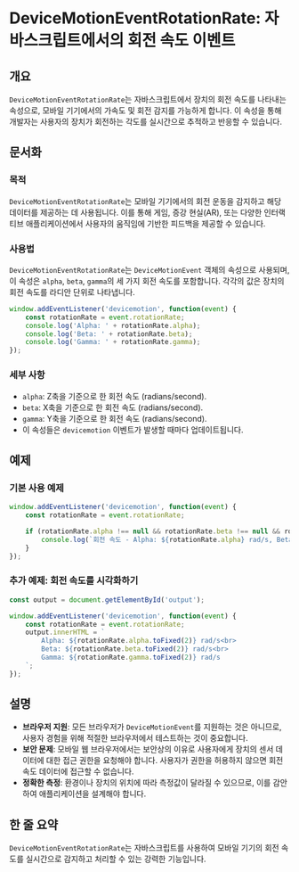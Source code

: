 <!--
Meta Description: # DeviceMotionEventRotationRate: 자바스크립트에서의 회전 속도 이벤트 ## 개요 `DeviceMotionEventRotationRate`는 자바스크립트에서 장치의 회전 속도를 나타내는 속성으로, 모바일 기기에서의 가속도 및 회전 감지를 가능하게...
Meta Keywords: rotationrate, alpha, beta, gamma, event
-->

# DeviceMotionEventRotationRate: 자바스크립트에서의 회전 속도 이벤트

## 개요
`DeviceMotionEventRotationRate`는 자바스크립트에서 장치의 회전 속도를 나타내는 속성으로, 모바일 기기에서의 가속도 및 회전 감지를 가능하게 합니다. 이 속성을 통해 개발자는 사용자의 장치가 회전하는 각도를 실시간으로 추적하고 반응할 수 있습니다.

## 문서화

### 목적
`DeviceMotionEventRotationRate`는 모바일 기기에서의 회전 운동을 감지하고 해당 데이터를 제공하는 데 사용됩니다. 이를 통해 게임, 증강 현실(AR), 또는 다양한 인터랙티브 애플리케이션에서 사용자의 움직임에 기반한 피드백을 제공할 수 있습니다.

### 사용법
`DeviceMotionEventRotationRate`는 `DeviceMotionEvent` 객체의 속성으로 사용되며, 이 속성은 `alpha`, `beta`, `gamma`의 세 가지 회전 속도를 포함합니다. 각각의 값은 장치의 회전 속도를 라디안 단위로 나타냅니다.

```javascript
window.addEventListener('devicemotion', function(event) {
    const rotationRate = event.rotationRate;
    console.log('Alpha: ' + rotationRate.alpha);
    console.log('Beta: ' + rotationRate.beta);
    console.log('Gamma: ' + rotationRate.gamma);
});
```

### 세부 사항
- `alpha`: Z축을 기준으로 한 회전 속도 (radians/second).
- `beta`: X축을 기준으로 한 회전 속도 (radians/second).
- `gamma`: Y축을 기준으로 한 회전 속도 (radians/second).
- 이 속성들은 `devicemotion` 이벤트가 발생할 때마다 업데이트됩니다.

## 예제

### 기본 사용 예제
```javascript
window.addEventListener('devicemotion', function(event) {
    const rotationRate = event.rotationRate;

    if (rotationRate.alpha !== null && rotationRate.beta !== null && rotationRate.gamma !== null) {
        console.log(`회전 속도 - Alpha: ${rotationRate.alpha} rad/s, Beta: ${rotationRate.beta} rad/s, Gamma: ${rotationRate.gamma} rad/s`);
    }
});
```

### 추가 예제: 회전 속도를 시각화하기
```javascript
const output = document.getElementById('output');

window.addEventListener('devicemotion', function(event) {
    const rotationRate = event.rotationRate;
    output.innerHTML = `
        Alpha: ${rotationRate.alpha.toFixed(2)} rad/s<br>
        Beta: ${rotationRate.beta.toFixed(2)} rad/s<br>
        Gamma: ${rotationRate.gamma.toFixed(2)} rad/s
    `;
});
```

## 설명
- **브라우저 지원**: 모든 브라우저가 `DeviceMotionEvent`를 지원하는 것은 아니므로, 사용자 경험을 위해 적절한 브라우저에서 테스트하는 것이 중요합니다.
- **보안 문제**: 모바일 웹 브라우저에서는 보안상의 이유로 사용자에게 장치의 센서 데이터에 대한 접근 권한을 요청해야 합니다. 사용자가 권한을 허용하지 않으면 회전 속도 데이터에 접근할 수 없습니다.
- **정확한 측정**: 환경이나 장치의 위치에 따라 측정값이 달라질 수 있으므로, 이를 감안하여 애플리케이션을 설계해야 합니다.

## 한 줄 요약
`DeviceMotionEventRotationRate`는 자바스크립트를 사용하여 모바일 기기의 회전 속도를 실시간으로 감지하고 처리할 수 있는 강력한 기능입니다.